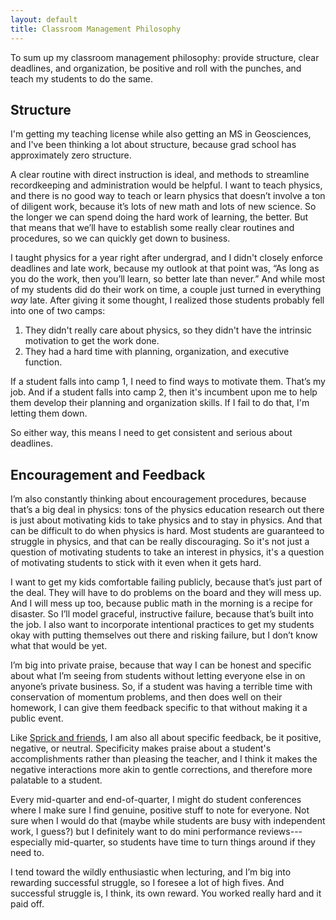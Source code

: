 ```yaml
---
layout: default
title: Classroom Management Philosophy
---
```

To sum up my classroom management philosophy: provide structure, clear deadlines, and organization, be positive and roll with the punches, and teach my students to do the same.

## Structure
I'm getting my teaching license while also getting an MS in Geosciences, and I've been thinking a lot about structure, because grad school has approximately zero structure. 

A clear routine with direct instruction is ideal, and methods to streamline recordkeeping and administration would be helpful. I want to teach physics, and there is no good way to teach or learn physics that doesn’t involve a ton of diligent work, because it’s lots of new math and lots of new science. So the longer we can spend doing the hard work of learning, the better. But that means that we’ll have to establish some really clear routines and procedures, so we can quickly get down to business. 

I taught physics for a year right after undergrad, and I didn't closely enforce deadlines and late work, because my outlook at that point was, “As long as you do the work, then you’ll learn, so better late than never.” And while most of my students did do their work on time, a couple just turned in everything *way* late. After giving it some thought, I realized those students probably fell into one of two camps:
1. They didn't really care about physics, so they didn't have the intrinsic motivation to get the work done.
2. They had a hard time with planning, organization, and executive function. 

If a student falls into camp 1, I need to find ways to motivate them. That’s my job. And if a student falls into camp 2, then it's incumbent upon me to help them develop their planning and organization skills. If I fail to do that, I'm letting them down. 

So either way, this means I need to get consistent and serious about deadlines.

## Encouragement and Feedback
I’m also constantly thinking about encouragement procedures, because that’s a big deal in physics: tons of the physics education research out there is just about motivating kids to take physics and to stay in physics. And that can be difficult to do when physics is hard. Most students are guaranteed to struggle in physics, and that can be really discouraging. So it's not just a question of motivating students to take an interest in physics, it's a question of motivating students to stick with it even when it gets hard.

I want to get my kids comfortable failing publicly, because that’s just part of the deal. They will have to do problems on the board and they will mess up. And I will mess up too, because public math in the morning is a recipe for disaster. So I’ll model graceful, instructive failure, because that’s built into the job. I also want to incorporate intentional practices to get my students okay with putting themselves out there and risking failure, but I don’t know what that would be yet. 

I’m big into private praise, because that way I can be honest and specific about what I’m seeing from students without letting everyone else in on anyone’s private business. So, if a student was having a terrible time with conservation of momentum problems, and then does well on their homework, I can give them feedback specific to that without making it a public event.

Like <a href="http://www.safeandcivilschools.com/services/classroom_management.php" target="_blank">Sprick and friends</a>, I am also all about specific feedback, be it positive, negative, or neutral. Specificity makes praise about a student's accomplishments rather than pleasing the teacher, and I think it makes the negative interactions more akin to gentle corrections, and therefore more palatable to a student.

Every mid-quarter and end-of-quarter, I might do student conferences where I make sure I find genuine, positive stuff to note for everyone. Not sure when I would do that (maybe while students are busy with independent work, I guess?) but I definitely want to do mini performance reviews---especially mid-quarter, so students have time to turn things around if they need to. 

I tend toward the wildly enthusiastic when lecturing, and I’m big into rewarding successful struggle, so I foresee a lot of high fives. And successful struggle is, I think, its own reward. You worked really hard and it paid off. 


